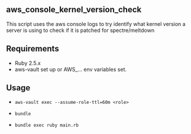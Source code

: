 ## aws_console_kernel_version_check

This script uses the aws console logs to try identify what kernel version a server is using to check if it is patched for spectre/meltdown

## Requirements

* Ruby 2.5.x
* aws-vault set up or AWS_... env variables set.

## Usage

* `aws-vault exec --assume-role-ttl=60m <role>`

* `bundle`

* `bundle exec ruby main.rb`
